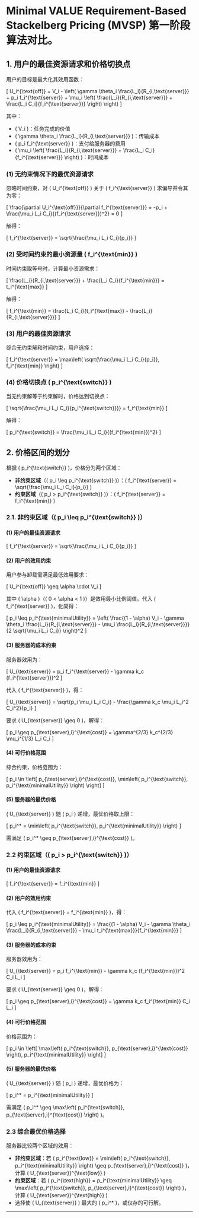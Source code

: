 # **Minimal VALUE Requirement-Based Stackelberg Pricing (MVSP) 第一阶段算法对比**。


## **1. 用户的最佳资源请求和价格切换点**

用户的目标是最大化其效用函数：

\[
U_i^{\text{off}} = V_i - \left( \gamma \theta_i \frac{L_i}{R_{i,\text{server}}} + p_i f_i^{\text{server}} + \mu_i \left( \frac{L_i}{R_{i,\text{server}}} + \frac{L_i C_i}{f_i^{\text{server}}} \right) \right)
\]

其中：
- \( V_i \)：任务完成的价值
- \( \gamma \theta_i \frac{L_i}{R_{i,\text{server}}} \)：传输成本
- \( p_i f_i^{\text{server}} \)：支付给服务器的费用
- \( \mu_i \left( \frac{L_i}{R_{i,\text{server}}} + \frac{L_i C_i}{f_i^{\text{server}}} \right) \)：时间成本


### **(1) 无约束情况下的最优资源请求**
忽略时间约束，对 \( U_i^{\text{off}} \) 关于 \( f_i^{\text{server}} \) 求偏导并令其为零：

\[
\frac{\partial U_i^{\text{off}}}{\partial f_i^{\text{server}}} = -p_i + \frac{\mu_i L_i C_i}{(f_i^{\text{server}})^2} = 0
\]

解得：

\[
f_i^{\text{server}} = \sqrt{\frac{\mu_i L_i C_i}{p_i}}
\]

### **(2) 受时间约束的最小资源量 \( f_i^{\text{min}} \)**
时间约束取等号时，计算最小资源需求：

\[
\frac{L_i}{R_{i,\text{server}}} + \frac{L_i C_i}{f_i^{\text{min}}} = t_i^{\text{max}}
\]

解得：

\[
f_i^{\text{min}} = \frac{L_i C_i}{t_i^{\text{max}} - \frac{L_i}{R_{i,\text{server}}}}
\]

### **(3) 用户的最佳资源请求**
综合无约束解和时间约束，用户选择：

\[
f_i^{\text{server}} = \max\left( \sqrt{\frac{\mu_i L_i C_i}{p_i}}, f_i^{\text{min}} \right)
\]

### **(4) 价格切换点 \( p_i^{\text{switch}} \)**
当无约束解等于约束解时，价格达到切换点：

\[
\sqrt{\frac{\mu_i L_i C_i}{p_i^{\text{switch}}}} = f_i^{\text{min}}
\]

解得：

\[
p_i^{\text{switch}} = \frac{\mu_i L_i C_i}{(f_i^{\text{min}})^2}
\]

## **2. 价格区间的划分**
根据 \( p_i^{\text{switch}} \)，价格分为两个区域：
- **非约束区域**（\( p_i \leq p_i^{\text{switch}} \)）：\( f_i^{\text{server}} = \sqrt{\frac{\mu_i L_i C_i}{p_i}} \)
- **约束区域**（\( p_i > p_i^{\text{switch}} \)）：\( f_i^{\text{server}} = f_i^{\text{min}} \)

### **2.1. 非约束区域（\( p_i \leq p_i^{\text{switch}} \)）**

#### **(1) 用户的最佳资源请求**
\[
f_i^{\text{server}} = \sqrt{\frac{\mu_i L_i C_i}{p_i}}
\]

#### **(2) 用户的效用约束**
用户参与卸载需满足最低效用要求：

\[
U_i^{\text{off}} \geq \alpha \cdot V_i
\]

其中 \( \alpha \)（\( 0 < \alpha < 1 \)）是效用最小比例阈值。代入 \( f_i^{\text{server}} \)，化简得：

\[
p_i \leq p_i^{\text{minimalUtility}} = \left( \frac{(1 - \alpha) V_i - \gamma \theta_i \frac{L_i}{R_{i,\text{server}}} - \mu_i \frac{L_i}{R_{i,\text{server}}}}{2 \sqrt{\mu_i L_i C_i}} \right)^2
\]

#### **(3) 服务器的成本约束**
服务器效用为：

\[
U_{\text{server}} = p_i f_i^{\text{server}} - \gamma k_c (f_i^{\text{server}})^2
\]

代入 \( f_i^{\text{server}} \)，得：

\[
U_{\text{server}} = \sqrt{p_i \mu_i L_i C_i} - \frac{\gamma k_c \mu_i L_i^2 C_i^2}{p_i}
\]

要求 \( U_{\text{server}} \geq 0 \)，解得：

\[
p_i \geq p_{\text{server},i}^{\text{cost}} = \gamma^{2/3} k_c^{2/3} \mu_i^{1/3} L_i C_i
\]

#### **(4) 可行价格范围**
综合约束，价格范围为：

\[
p_i \in \left[ p_{\text{server},i}^{\text{cost}}, \min\left( p_i^{\text{switch}}, p_i^{\text{minimalUtility}} \right) \right]
\]

#### **(5) 服务器的最优价格**
\( U_{\text{server}} \) 随 \( p_i \) 递增，最优价格取上限：

\[
p_i^* = \min\left( p_i^{\text{switch}}, p_i^{\text{minimalUtility}} \right)
\]

需满足 \( p_i^* \geq p_{\text{server},i}^{\text{cost}} \)。

### **2.2 约束区域（\( p_i > p_i^{\text{switch}} \)）**

#### **(1) 用户的最佳资源请求**
\[
f_i^{\text{server}} = f_i^{\text{min}}
\]

#### **(2) 用户的效用约束**
代入 \( f_i^{\text{server}} = f_i^{\text{min}} \)，得：

\[
p_i \leq p_i^{\text{minimalUtility}} = \frac{(1 - \alpha) V_i - \gamma \theta_i \frac{L_i}{R_{i,\text{server}}} - \mu_i t_i^{\text{max}}}{f_i^{\text{min}}}
\]

#### **(3) 服务器的成本约束**
服务器效用为：

\[
U_{\text{server}} = p_i f_i^{\text{min}} - \gamma k_c (f_i^{\text{min}})^2 C_i L_i
\]

要求 \( U_{\text{server}} \geq 0 \)，解得：

\[
p_i \geq p_{\text{server},i}^{\text{cost}} = \gamma k_c f_i^{\text{min}} C_i L_i
\]

#### **(4) 可行价格范围**
价格范围为：

\[
p_i \in \left[ \max\left( p_i^{\text{switch}}, p_{\text{server},i}^{\text{cost}} \right), p_i^{\text{minimalUtility}} \right]
\]

#### **(5) 服务器的最优价格**
\( U_{\text{server}} \) 随 \( p_i \) 递增，最优价格为：

\[
p_i^* = p_i^{\text{minimalUtility}}
\]

需满足 \( p_i^* \geq \max\left( p_i^{\text{switch}}, p_{\text{server},i}^{\text{cost}} \right) \)。

### **2.3 综合最优价格选择**
服务器比较两个区域的效用：
- **非约束区域**：若 \( p_i^{\text{low}} = \min\left( p_i^{\text{switch}}, p_i^{\text{minimalUtility}} \right) \geq p_{\text{server},i}^{\text{cost}} \)，计算 \( U_{\text{server}}^{\text{low}} \)
- **约束区域**：若 \( p_i^{\text{high}} = p_i^{\text{minimalUtility}} \geq \max\left( p_i^{\text{switch}}, p_{\text{server},i}^{\text{cost}} \right) \)，计算 \( U_{\text{server}}^{\text{high}} \)
- 选择使 \( U_{\text{server}} \) 最大的 \( p_i^* \)，或仅存的可行解。

---